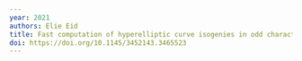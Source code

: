 ```yaml
---
year: 2021
authors: Elie Eid
title: Fast computation of hyperelliptic curve isogenies in odd characteristic
doi: https://doi.org/10.1145/3452143.3465523
---
```

